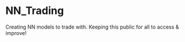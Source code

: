 # NN_Trading
Creating NN models to trade with. Keeping this public for all to access &amp; improve!
